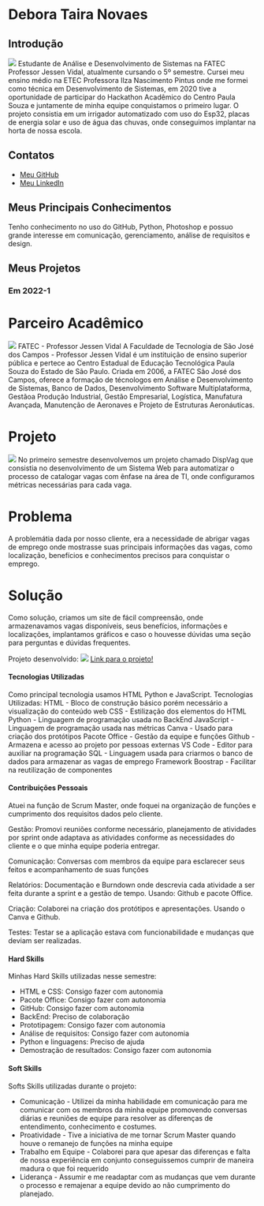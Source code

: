 # Debora Taira Novaes

## Introdução

<img src = "![WhatsApp Image 2024-04-01 at 17 42 46](https://github.com/deborataira/TG1-API/assets/92901837/901f5e80-52e2-421f-84a3-d897e922ac49)
">
  Estudante de Análise e Desenvolvimento de Sistemas na FATEC Professor Jessen Vidal, atualmente cursando o 5º semestre. Cursei meu ensino médio na ETEC Professora Ilza Nascimento Pintus onde me formei como técnica em Desenvolvimento de Sistemas, em 2020 tive a oportunidade de participar do Hackathon Acadêmico do Centro Paula Souza e juntamente de minha equipe conquistamos o primeiro lugar.
O projeto consistia em um irrigador automatizado com uso do Esp32, placas de energia solar e uso de água das chuvas, onde conseguimos implantar na horta de nossa escola. 


## Contatos
* [Meu GitHub](https://github.com/deborataira)
* [Meu LinkedIn](https://www.linkedin.com/in/debora-taira-984041185/)

## Meus Principais Conhecimentos
Tenho conhecimento no uso do GitHub, Python, Photoshop e possuo grande interesse em comunicação, gerenciamento, análise de requisitos e design.


## Meus Projetos

### Em 2022-1
# Parceiro Acadêmico
<img src= "![fatec](https://github.com/deborataira/TG1-API/assets/92901837/0047793d-87b7-45d8-969c-cb9d133cefe1)
">
FATEC - Professor Jessen Vidal
A Faculdade de Tecnologia de São José dos Campos - Professor Jessen Vidal é um instituição de ensino superior pública e pertece ao Centro Estadual de Educação Tecnológica Paula Souza do Estado de São Paulo. Criada em 2006, a FATEC São José dos Campos, oferece a formação de técnologos em Análise e Desenvolvimento de Sistemas, Banco de Dados, Desenvolvimento Software Multiplataforma, Gestãoa Produção Industrial, Gestão Empresarial, Logística, Manufatura Avançada, Manutenção de Aeronaves e Projeto de Estruturas Aeronáuticas. 

# Projeto
<img src="![Logo---DISPVAG](https://github.com/deborataira/TG1-API/assets/92901837/3709b481-0483-4616-8eed-759b3129b230)
">
No primeiro semestre desenvolvemos um projeto chamado DispVag que consistia no desenvolvimento de um Sistema Web para automatizar o processo de catalogar vagas com ênfase na área de TI, onde configuramos métricas necessárias para cada vaga.

# Problema
A problemátia dada por nosso cliente, era a necessidade de abrigar vagas de emprego onde mostrasse suas principais informações das vagas, como localização, benefícios e conhecimentos precisos para conquistar o emprego.

# Solução
Como solução, criamos um site de fácil compreensão, onde armazenavamos vagas disponíveis, seus benefícios, informações e localizações, implantamos gráficos e caso o houvesse dúvidas uma seção para perguntas e dúvidas frequentes. 

Projeto desenvolvido: 
<img src="![video3sprint3 (1)](https://github.com/deborataira/TG1-API/assets/92901837/434f0dc4-7449-40a6-b34c-449b0a09053f)
">
[Link para o projeto!](https://github.com/TechForce-ADS/DispVag.git)

#### Tecnologias Utilizadas
Como principal tecnologia usamos HTML Python e JavaScript.
Tecnologias Utilizadas:
HTML - Bloco de construção básico porém necessário a visualização do conteúdo web
CSS - Estilização dos elementos do HTML
Python - Linguagem de programação usada no BackEnd
JavaScript - Linguagem de programação usada nas métricas
Canva - Usado para criação dos protótipos
Pacote Office - Gestão da equipe e funções
Github - Armazena e acesso ao projeto por pessoas externas 
VS Code - Editor para auxiliar na programação
SQL - Linguagem usada para criarmos o banco de dados para armazenar as vagas de emprego
Framework Boostrap - Facilitar na reutilização de componentes 


#### Contribuições Pessoais
Atuei na função de Scrum Master, onde foquei na organização de funções e cumprimento dos requisitos dados pelo cliente. 

Gestão: Promovi reuniões conforme necessário, planejamento de atividades por sprint onde adaptava as atividades conforme as necessidades do cliente e o que minha equipe poderia entregar.

Comunicação: Conversas com membros da equipe para esclarecer seus feitos e acompanhamento de suas funções

Relatórios: Documentação e Burndown onde descrevia cada atividade a ser feita durante a sprint e a gestão de tempo. Usando: Github e pacote Office. 

Criação: Colaborei na criação dos protótipos e apresentações. Usando o Canva e Github.

Testes: Testar se a aplicação estava com funcionabilidade e mudanças que deviam ser realizadas. 

#### Hard Skills
Minhas Hard Skills utilizadas nesse semestre:
- HTML e CSS: Consigo fazer com autonomia
- Pacote Office: Consigo fazer com autonomia
- GitHub: Consigo fazer com autonomia
- BackEnd: Preciso de colaboração
- Prototipagem: Consigo fazer com autonomia
- Análise de requisitos: Consigo fazer com autonomia
- Python e linguagens: Preciso de ajuda
- Demostração de resultados: Consigo fazer com autonomia 

#### Soft Skills
Softs Skills utilizadas durante o projeto:
- Comunicação - Utilizei da minha habilidade em comunicação para me comunicar com os membros da minha equipe promovendo conversas diárias e reuniões de equipe para resolver as diferenças de entendimento, conhecimento e costumes. 
- Proatividade - Tive a iniciativa de me tornar Scrum Master quando houve o remanejo de funções na minha equipe
- Trabalho em Equipe - Colaborei para que apesar das diferenças e falta de nossa experiência em conjunto conseguissemos cumprir de maneira madura o que foi requerido
- Liderança - Assumir e me readaptar com as mudanças que vem durante o processo e remajenar a equipe devido ao não cumprimento do planejado. 





